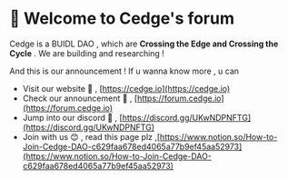 # 🚀 Welcome to Cedge's forum 

Cedge is a BUIDL DAO , which are **Crossing the Edge and Crossing the Cycle** . We are building and researching ! 

And this is our announcement ! If u wanna know more , u can

- Visit our website 🌊 , [https://cedge.io](https://cedge.io)
- Check our announcement 📢 , [https://forum.cedge.io](https://forum.cedge.io)
- Jump into our discord 🏰 , [https://discord.gg/UKwNDPNFTG](https://discord.gg/UKwNDPNFTG)
- Join with us 😊 , read this page plz ,[https://www.notion.so/How-to-Join-Cedge-DAO-c629faa678ed4065a77b9ef45aa52973](https://www.notion.so/How-to-Join-Cedge-DAO-c629faa678ed4065a77b9ef45aa52973)
